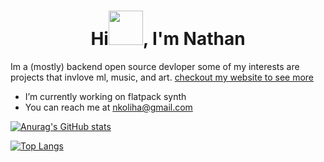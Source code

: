 <h1 align="center">Hi<img src="https://github.com/mitul3737/mitul3737/blob/main/Wave.gif" height="55px" width="55px">, I'm Nathan</h1>

Im a (mostly) backend open source devloper 
some of my interests are projects that invlove ml, music, and art.
<a href="https://nathank.page">  checkout my website to see more </a>


- I’m currently working on flatpack synth
- You can reach me at nkoliha@gmail.com






[![Anurag's GitHub stats](https://github-readme-stats.vercel.app/api?username=superpotato9)](https://github.com/anuraghazra/github-readme-stats)

[![Top Langs](https://github-readme-stats.vercel.app/api/top-langs/?username=superpotato9&layout=compact)](https://github.com/anuraghazra/github-readme-stats)

